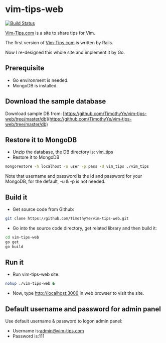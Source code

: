 vim-tips-web
============

[![Build Status](https://drone.io/github.com/TimothyYe/vim-tips-web/status.png)](https://drone.io/github.com/TimothyYe/vim-tips-web/latest)

[Vim-Tips.com](https://vim-tips.com) is a site to share tips for Vim. 

The first version of [Vim-Tips.com](https://vim-tips.com) is written by Rails.

Now I re-designed this whole site and implement it by Go.

## Prerequisite

* Go environment is needed. 
* MongoDB is installed.

## Download the sample database

Download sample DB from: [https://github.com/TimothyYe/vim-tips-web/tree/master/db](https://github.com/TimothyYe/vim-tips-web/tree/master/db)

## Restore it to MongoDB

* Unzip the database, the DB directory is: vim_tips
* Restore it to MongoDB

```bash
mongorestore -h localhost -u user -p pass -d vim_tips ./vim_tips
```

Note that username and password is the id and password for your MongoDB, for the default, -u & -p is not needed.

## Build it

* Get source code from Github:

```bash
git clone https://github.com/TimothyYe/vim-tips-web.git
```
* Go into the source code directory, get related library and then build it:

```bash
cd vim-tips-web
go get
go build
```

## Run it

* Run vim-tips-web site:
```bash
nohup ./vim-tips-web &
```

* Now, type [http://localhost:3000](http://localhost:3000) in web browser to visit the site.

## Default username and password for admin panel

Use default username & password to logon admin panel:

* Username is:admin@vim-tips.com
* Password is:111

